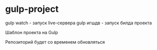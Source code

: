 # gulp-project

gulp watch - запуск live-сервера
gulp игшдв - запуск билда проекта

Шаблон проекта на Gulp

Репозиторий будет со временем обновляться
